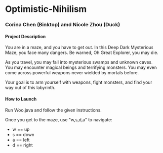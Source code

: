 # Optimistic-Nihilism
### Corina Chen (Binktop) amd Nicole Zhou (Duck)

#### Project Description
You are in a maze, and you have to get out. In this Deep Dark Mysterious Maze, you face
many dangers. Be warned, Oh Great Explorer, you may die.

As you travel, you may fall into mysterious swamps and unknown caves. You may encounter
magical beings and terrifying monsters. You may even come across powerful weapons never
wielded by mortals before.

Your goal is to arm yourself with weapons, fight monsters, and find your way out of this
labyrinth.

#### How to Launch
Run Woo.java and follow the given instructions.

Once you get to the maze, use "w,s,d,a" to navigate:
- w == up
- s == down
- a == left
- d == right

